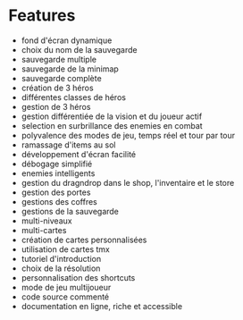 # Features

<!-- il faut lister ici l'ensemble des features de l'application et les trier en mode pour les joueurs, et pour les développeurs, le faire en passant dans tous les fichiers -->

- fond d'écran dynamique
- choix du nom de la sauvegarde
- sauvegarde multiple
- sauvegarde de la minimap
- sauvegarde complète
- création de 3 héros
- différentes classes de héros
- gestion de 3 héros
- gestion différentiée de la vision et du joueur actif
- selection en surbrillance des enemies en combat
- polyvalence des modes de jeu, temps réel et tour par tour
- ramassage d'items au sol
- développement d'écran facilité
- débogage simplifié
- enemies intelligents
- gestion du dragndrop dans le shop, l'inventaire et le store
- gestion des portes
- gestions des coffres
- gestions de la sauvegarde
- multi-niveaux
- multi-cartes
- création de cartes personnalisées
- utilisation de cartes tmx
- tutoriel d'introduction
- choix de la résolution
- personnalisation des shortcuts
- mode de jeu multijoueur
- code source commenté
- documentation en ligne, riche et accessible
